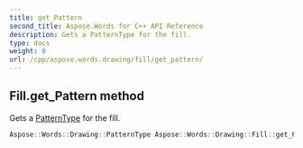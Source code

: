 ```yaml
---
title: get_Pattern
second_title: Aspose.Words for C++ API Reference
description: Gets a PatternType for the fill. 
type: docs
weight: 0
url: /cpp/aspose.words.drawing/fill/get_pattern/
---
```

## Fill.get_Pattern method


Gets a [PatternType](../patterntype/) for the fill.

```cpp
Aspose::Words::Drawing::PatternType Aspose::Words::Drawing::Fill::get_Pattern()
```

